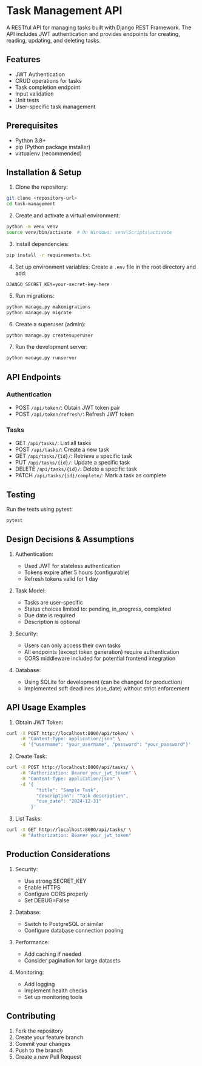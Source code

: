 # Task Management API

A RESTful API for managing tasks built with Django REST Framework. The API includes JWT authentication and provides endpoints for creating, reading, updating, and deleting tasks.

## Features

- JWT Authentication
- CRUD operations for tasks
- Task completion endpoint
- Input validation
- Unit tests
- User-specific task management

## Prerequisites

- Python 3.8+
- pip (Python package installer)
- virtualenv (recommended)

## Installation & Setup

1. Clone the repository:
```bash
git clone <repository-url>
cd task-management
```

2. Create and activate a virtual environment:
```bash
python -m venv venv
source venv/bin/activate  # On Windows: venv\Scripts\activate
```

3. Install dependencies:
```bash
pip install -r requirements.txt
```

4. Set up environment variables:
Create a `.env` file in the root directory and add:
```
DJANGO_SECRET_KEY=your-secret-key-here
```

5. Run migrations:
```bash
python manage.py makemigrations
python manage.py migrate
```

6. Create a superuser (admin):
```bash
python manage.py createsuperuser
```

7. Run the development server:
```bash
python manage.py runserver
```

## API Endpoints

### Authentication
- POST `/api/token/`: Obtain JWT token pair
- POST `/api/token/refresh/`: Refresh JWT token

### Tasks
- GET `/api/tasks/`: List all tasks
- POST `/api/tasks/`: Create a new task
- GET `/api/tasks/{id}/`: Retrieve a specific task
- PUT `/api/tasks/{id}/`: Update a specific task
- DELETE `/api/tasks/{id}/`: Delete a specific task
- PATCH `/api/tasks/{id}/complete/`: Mark a task as complete

## Testing

Run the tests using pytest:
```bash
pytest
```

## Design Decisions & Assumptions

1. Authentication:
   - Used JWT for stateless authentication
   - Tokens expire after 5 hours (configurable)
   - Refresh tokens valid for 1 day

2. Task Model:
   - Tasks are user-specific
   - Status choices limited to: pending, in_progress, completed
   - Due date is required
   - Description is optional

3. Security:
   - Users can only access their own tasks
   - All endpoints (except token generation) require authentication
   - CORS middleware included for potential frontend integration

4. Database:
   - Using SQLite for development (can be changed for production)
   - Implemented soft deadlines (due_date) without strict enforcement

## API Usage Examples

1. Obtain JWT Token:
```bash
curl -X POST http://localhost:8000/api/token/ \
     -H "Content-Type: application/json" \
     -d '{"username": "your_username", "password": "your_password"}'
```

2. Create Task:
```bash
curl -X POST http://localhost:8000/api/tasks/ \
     -H "Authorization: Bearer your_jwt_token" \
     -H "Content-Type: application/json" \
     -d '{
           "title": "Sample Task",
           "description": "Task description",
           "due_date": "2024-12-31"
         }'
```

3. List Tasks:
```bash
curl -X GET http://localhost:8000/api/tasks/ \
     -H "Authorization: Bearer your_jwt_token"
```

## Production Considerations

1. Security:
   - Use strong SECRET_KEY
   - Enable HTTPS
   - Configure CORS properly
   - Set DEBUG=False

2. Database:
   - Switch to PostgreSQL or similar
   - Configure database connection pooling

3. Performance:
   - Add caching if needed
   - Consider pagination for large datasets

4. Monitoring:
   - Add logging
   - Implement health checks
   - Set up monitoring tools

## Contributing

1. Fork the repository
2. Create your feature branch
3. Commit your changes
4. Push to the branch
5. Create a new Pull Request
